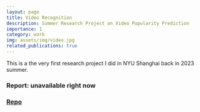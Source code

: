 ```yaml
---
layout: page
title: Video Recognition
description: Summer Research Project on Video Popularity Prediction
importance: 1
category: work
img: assets/img/video.jpg
related_publications: true
---
```


This is a the very first research project I did in NYU Shanghai back in 2023 summer.

### Report: unavailable right now

### [Repo](https://github.com/scaliaven/Durf_2023)
